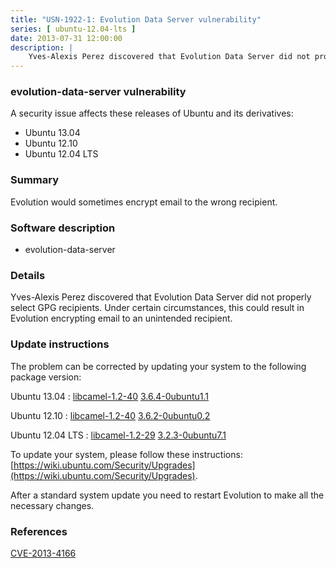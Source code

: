 ```yaml
---
title: "USN-1922-1: Evolution Data Server vulnerability"
series: [ ubuntu-12.04-lts ]
date: 2013-07-31 12:00:00
description: |
    Yves-Alexis Perez discovered that Evolution Data Server did not properly select GPG recipients. Under certain circumstances, this could result in Evolution encrypting email to an unintended recipient. 
--- 
```

 
### evolution-data-server vulnerability

A security issue affects these releases of Ubuntu and its derivatives:

* Ubuntu 13.04
* Ubuntu 12.10
* Ubuntu 12.04 LTS

### Summary

Evolution would sometimes encrypt email to the wrong recipient. 

### Software description

* evolution-data-server 

### Details

Yves-Alexis Perez discovered that Evolution Data Server did not properly select GPG recipients. Under certain circumstances, this could result in Evolution encrypting email to an unintended recipient. 

### Update instructions

The problem can be corrected by updating your system to the following package version:

Ubuntu 13.04
 : [libcamel-1.2-40](https://launchpad.net/ubuntu/+source/evolution-data-server) <span> [3.6.4-0ubuntu1.1](https://launchpad.net/ubuntu/+source/evolution-data-server/3.6.4-0ubuntu1.1) </span> 

Ubuntu 12.10
 : [libcamel-1.2-40](https://launchpad.net/ubuntu/+source/evolution-data-server) <span> [3.6.2-0ubuntu0.2](https://launchpad.net/ubuntu/+source/evolution-data-server/3.6.2-0ubuntu0.2) </span> 

Ubuntu 12.04 LTS
 : [libcamel-1.2-29](https://launchpad.net/ubuntu/+source/evolution-data-server) <span> [3.2.3-0ubuntu7.1](https://launchpad.net/ubuntu/+source/evolution-data-server/3.2.3-0ubuntu7.1) </span> 

To update your system, please follow these instructions: [https://wiki.ubuntu.com/Security/Upgrades](https://wiki.ubuntu.com/Security/Upgrades).

After a standard system update you need to restart Evolution to make all the necessary changes. 

### References

 [CVE-2013-4166](http://people.ubuntu.com/~ubuntu-security/cve/CVE-2013-4166)
 
